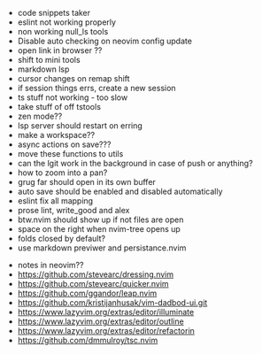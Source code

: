 - code snippets taker
- eslint not working properly
- non working null_ls tools
- Disable auto checking on neovim config update
- open link in browser ??
- shift to mini tools
- markdown lsp
- cursor changes on remap shift
- if session things errs, create a new session
- ts stuff not working - too slow
- take stuff of off tstools
- zen mode??
- lsp server should restart on erring
- make a workspace??
- async actions on save???
- move these functions to utils
- can the lgit work in the background in case of push or anything?
- how to zoom into a pan?
- grug far should open in its own buffer
- auto save should be enabled and disabled automatically
- eslint fix all mapping
- prose lint, write_good and alex
- btw.nvim should show up if not files are open
- space on the right when nvim-tree opens up
- folds closed by default?
- use markdown previwer and persistance.nvim

<!-- plugins to install -->

- notes in neovim??
- https://github.com/stevearc/dressing.nvim
- https://github.com/stevearc/quicker.nvim
- https://github.com/ggandor/leap.nvim
- https://github.com/kristijanhusak/vim-dadbod-ui.git
- https://www.lazyvim.org/extras/editor/illuminate
- https://www.lazyvim.org/extras/editor/outline
- https://www.lazyvim.org/extras/editor/refactorin
- https://github.com/dmmulroy/tsc.nvim
